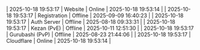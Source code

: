 | 2025-10-18 19:53:17 | Website | Online | 2025-10-18 19:53:14 |
| 2025-10-18 19:53:17 | Registration | Offline | 2025-09-09 16:40:23 |
| 2025-10-18 19:53:17 | Auth Server | Offline | 2025-08-18 09:33:31 |
| 2025-10-18 19:53:17 | Kezan (PvE) | Offline | 2025-10-11 12:51:30 |
| 2025-10-18 19:53:17 | Gurubashi (PvP) | Offline | 2025-08-23 21:44:06 |
| 2025-10-18 19:53:17 | Cloudflare | Online | 2025-10-18 19:53:14 |
